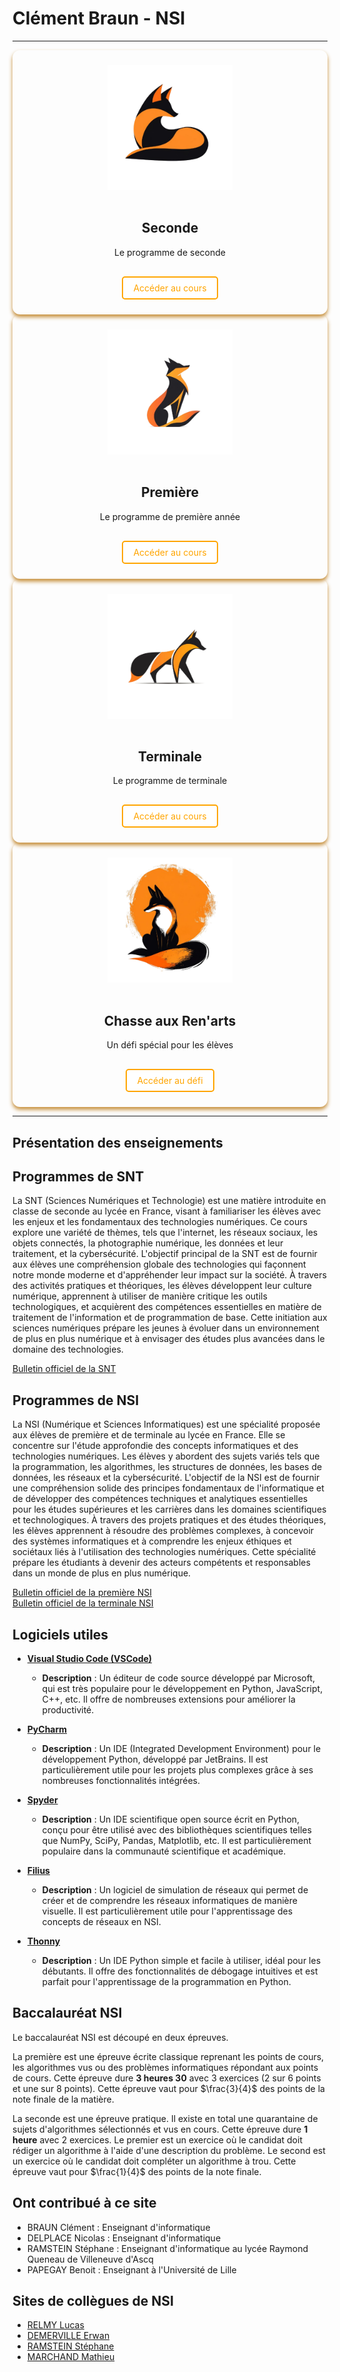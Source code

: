 # Clément Braun - NSI

---

<style>
.level-cards {
    display: grid;
    grid-template-columns: repeat(auto-fit, minmax(300px, 1fr));
    gap: 2rem;
    padding: 2rem 0;
}

.level-card {
    background: var(--md-default-bg-color);
    border-radius: 12px;
    padding: 1.5rem;
    box-shadow: 0 4px 6px rgba(193, 131, 38, 0.93);
    text-align: center;
    transition: transform 0.3s ease;
}

.level-card:hover {
    transition: transform 0.6s ease;
    transform: translateY(-15px);
}

.level-card:hover img {
    box-shadow: 0 0 15px rgba(255, 127, 42, 0);
    filter: drop-shadow(0 0 10px rgba(255, 198, 55, 0.8));
    transition: box-shadow 0.3s ease;
}

.level-card img {
    width: 100%;
    height: 200px;
    object-fit: contain;
    margin-bottom: 1rem;
}

.btn {
    display: inline-block;
    padding: 0.5rem 1rem;
    background: white !important;
    color: orange !important;
    border: 2px solid orange;
    border-radius: 5px;
    text-decoration: none;
    margin-top: 1rem;

}
</style>

<div class="level-cards-container">
    <div class="level-card">
        <img src="images/fox_seconde.png" alt="Seconde">
        <h2>Seconde</h2>
        <p>Le programme de seconde</p>
        <a href="seconde/seconde" class="btn">Accéder au cours</a>
    </div>
    <div class="level-card">
        <img src="images/fox_premiere.png" alt="Première">
        <h2>Première</h2>
        <p>Le programme de première année</p>
        <a href="premiere/premiere" class="btn">Accéder au cours</a>
    </div>
    <div class="level-card">
        <img src="images/fox_terminale.png" alt="Terminale">
        <h2>Terminale</h2>
        <p>Le programme de terminale</p>
        <a href="terminale" class="btn">Accéder au cours</a>
    </div>
    <div class="level-card">
        <img src="images/chasserenarts.png" alt="Chasse aux Ren'Arts">
        <h2>Chasse aux Ren'arts</h2>
        <p>Un défi spécial pour les élèves</p>
        <a href="chasse_aux_renards" class="btn">Accéder au défi</a>
    </div>
</div>

---

## Présentation des enseignements

## Programmes de SNT

La SNT (Sciences Numériques et Technologie) est une matière introduite en classe de seconde au lycée en France, visant à familiariser les élèves avec les enjeux et les fondamentaux des technologies numériques. Ce cours explore une variété de thèmes, tels que l'internet, les réseaux sociaux, les objets connectés, la photographie numérique, les données et leur traitement, et la cybersécurité. L'objectif principal de la SNT est de fournir aux élèves une compréhension globale des technologies qui façonnent notre monde moderne et d'appréhender leur impact sur la société. À travers des activités pratiques et théoriques, les élèves développent leur culture numérique, apprennent à utiliser de manière critique les outils technologiques, et acquièrent des compétences essentielles en matière de traitement de l'information et de programmation de base. Cette initiation aux sciences numériques prépare les jeunes à évoluer dans un environnement de plus en plus numérique et à envisager des études plus avancées dans le domaine des technologies.

[Bulletin officiel de la SNT](https://www.education.gouv.fr/bo/19/Special1/MENE1901641A.htm)

## Programmes de NSI

La NSI (Numérique et Sciences Informatiques) est une spécialité proposée aux élèves de première et de terminale au lycée en France. Elle se concentre sur l'étude approfondie des concepts informatiques et des technologies numériques. Les élèves y abordent des sujets variés tels que la programmation, les algorithmes, les structures de données, les bases de données, les réseaux et la cybersécurité. L'objectif de la NSI est de fournir une compréhension solide des principes fondamentaux de l'informatique et de développer des compétences techniques et analytiques essentielles pour les études supérieures et les carrières dans les domaines scientifiques et technologiques. À travers des projets pratiques et des études théoriques, les élèves apprennent à résoudre des problèmes complexes, à concevoir des systèmes informatiques et à comprendre les enjeux éthiques et sociétaux liés à l'utilisation des technologies numériques. Cette spécialité prépare les étudiants à devenir des acteurs compétents et responsables dans un monde de plus en plus numérique.

[Bulletin officiel de la première NSI](https://www.education.gouv.fr/bo/19/Special1/MENE1901633A.htm)  
[Bulletin officiel de la terminale NSI](https://www.education.gouv.fr/bo/19/Special8/MENE1921247A.htm)

## Logiciels utiles

- **[Visual Studio Code (VSCode)](https://code.visualstudio.com/)**
  - **Description** : Un éditeur de code source développé par Microsoft, qui est très populaire pour le développement en Python, JavaScript, C++, etc. Il offre de nombreuses extensions pour améliorer la productivité.

- **[PyCharm](https://www.jetbrains.com/pycharm/download/)**
  - **Description** : Un IDE (Integrated Development Environment) pour le développement Python, développé par JetBrains. Il est particulièrement utile pour les projets plus complexes grâce à ses nombreuses fonctionnalités intégrées.

- **[Spyder](https://www.spyder-ide.org/)**
  - **Description** : Un IDE scientifique open source écrit en Python, conçu pour être utilisé avec des bibliothèques scientifiques telles que NumPy, SciPy, Pandas, Matplotlib, etc. Il est particulièrement populaire dans la communauté scientifique et académique.

- **[Filius](https://www.lernsoftware-filius.de/download.php)**
  - **Description** : Un logiciel de simulation de réseaux qui permet de créer et de comprendre les réseaux informatiques de manière visuelle. Il est particulièrement utile pour l'apprentissage des concepts de réseaux en NSI.

- **[Thonny](https://thonny.org/)**
  - **Description** : Un IDE Python simple et facile à utiliser, idéal pour les débutants. Il offre des fonctionnalités de débogage intuitives et est parfait pour l'apprentissage de la programmation en Python.

## Baccalauréat NSI

Le baccalauréat NSI est découpé en deux épreuves.

La première est une épreuve écrite classique reprenant les points de cours, les algorithmes vus ou des problèmes informatiques répondant aux points de cours.
Cette épreuve dure **3 heures 30** avec 3 exercices (2 sur 6 points et une sur 8 points).
Cette épreuve vaut pour $\frac{3}{4}$ des points de la note finale de la matière.

La seconde est une épreuve pratique. Il existe en total une quarantaine de sujets d'algorithmes sélectionnés et vus en cours.
Cette épreuve dure **1 heure** avec 2 exercices.
Le premier est un exercice où le candidat doit rédiger un algorithme à l'aide d'une description du problème.
Le second est un exercice où le candidat doit compléter un algorithme à trou.
Cette épreuve vaut pour $\frac{1}{4}$ des points de la note finale.

## Ont contribué à ce site

- BRAUN Clément : Enseignant d'informatique
- DELPLACE Nicolas : Enseignant d'informatique
- RAMSTEIN Stéphane : Enseignant d'informatique au lycée Raymond Queneau de Villeneuve d'Ascq
- PAPEGAY Benoit : Enseignant à l'Université de Lille

## Sites de collègues de NSI

- [RELMY Lucas](http://lucasrelmynsi.gitlab.io/site_cours/)
- [DEMERVILLE Erwan](https://nsi.erwandemerville.fr)
- [RAMSTEIN Stéphane](https://stephane_ramstein.gitlab.io/nsi/)
- [MARCHAND Mathieu](https://mmarchand-nsi.github.io)
